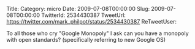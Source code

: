 Title: 
Category: micro
Date: 2009-07-08T00:00:00
Slug: 2009-07-08T00:00:00
TwitterId: 2534430387
TweetUrl: https://twitter.com/mark_philpot/status/2534430387
ReTweetUser: 

To all those who cry "Google Monopoly" I ask can you have a monopoly with open standards? (specifically referring to new Google OS)